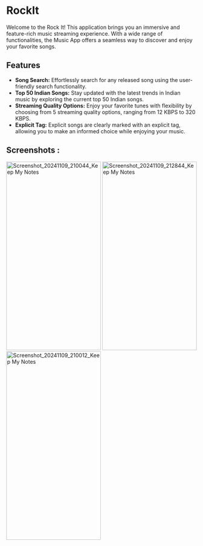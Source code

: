 # RockIt

Welcome to the Rock It! This application brings you an immersive and feature-rich music streaming experience. With a wide range of functionalities, the Music App offers a seamless way to discover and enjoy your favorite songs. 

## Features

- **Song Search:** Effortlessly search for any released song using the user-friendly search functionality.
- **Top 50 Indian Songs:** Stay updated with the latest trends in Indian music by exploring the current top 50 Indian songs.
- **Streaming Quality Options:** Enjoy your favorite tunes with flexibility by choosing from 5 streaming quality options, ranging from 12 KBPS to 320 KBPS.
- **Explicit Tag:** Explicit songs are clearly marked with an explicit tag, allowing you to make an informed choice while enjoying your music.

## Screenshots :

<img src="https://github.com/user-attachments/assets/cf4e7445-2ee5-477a-bb17-b7208d414bc0" alt="Screenshot_20241109_210044_Keep My Notes" width="250" height="500"/>
<img src="https://github.com/user-attachments/assets/7f68ef41-765e-4a34-a918-0ef73006a844" alt="Screenshot_20241109_212844_Keep My Notes" width="250" height="500"/>
<img src="https://github.com/user-attachments/assets/2dff2187-7dfd-4bdd-9728-08898f0fefea" alt="Screenshot_20241109_210012_Keep My Notes" width="250" height="500"/>
